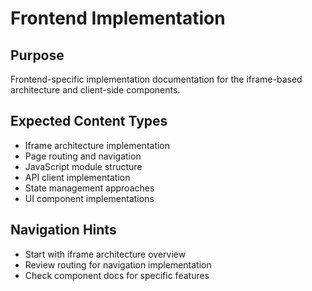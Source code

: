 # Frontend Implementation

## Purpose
Frontend-specific implementation documentation for the iframe-based architecture and client-side components.

## Expected Content Types
- Iframe architecture implementation
- Page routing and navigation
- JavaScript module structure
- API client implementation
- State management approaches
- UI component implementations

## Navigation Hints
- Start with iframe architecture overview
- Review routing for navigation implementation
- Check component docs for specific features